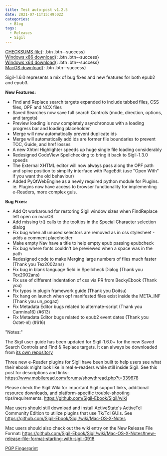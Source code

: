 ```yaml
---
title: Test auto-post v1.2.5
date: 2021-07-11T15:49:02Z
categories:
  - Blog
tags:
  - Releases
  - Sigil
---
```


[CHECKSUMS file](https://github.com/dougmassay/test-gh-actions/releases/download/1.2.6/Sigil-1.6.0-CHECKSUMS.sha256.txt){: .btn .btn--success}<br/>
[Windows x86 download](https://github.com/dougmassay/test-gh-actions/releases/download/1.2.6/Sigil-1.6.0-Windows-Setup.exe){: .btn .btn--success}<br/>
[Windows x64 download](https://github.com/dougmassay/test-gh-actions/releases/download/1.2.6/Sigil-1.6.0-Windows-x64-Setup.exe){: .btn .btn--success}<br/>
[MacOS download](https://github.com/dougmassay/test-gh-actions/releases/download/1.2.6/Sigil.app-1.6.0-Mac.txz){: .btn .btn--success}

Sigil-1.6.0 represents a mix of bug fixes and new features for both epub2 and epub3.

**New Features:**
* Find and Replace search targets expanded to include tabbed files, CSS files, OPF and NCX files
* Saved Searches now save full search Controls (mode, direction, options, and targets)
* Preview loading is now completely asynchronous with a loading progress bar and loading placeholder
* Merge will now automatically prevent duplicate ids
* Merge will automatically add ids are former file boundaries to prevent TOC, Guide, and href losses
* A new Xhtml Highlighter speeds up huge single file loading considerably
* Redesigned CodeView Spellchecking to bring it back to Sigil-1.3.0 speeds
* The External XHTML editor will now always pass along the OPF path and spine position 
       to simplify interface with PageEdit (use "Open With" if you want the old behaviour)
* Added PyQtWebEngine as a newly required python module for Plugins. 
       ie. Plugins now have access to browser functionality for implementing e-Readers, more complex guis.

**Bug Fixes:**
* Add Qt workaround for restoring Sigil window sizes when FindReplace left open on macOS
* Add missing tr() calls to the tooltips in the Special Character selection dialog
* Fix bug when all unused selectors are removed as in css stylesheet - adds a comment placeholder
* Make empty Nav have a title to help empty epub passing epubcheck
* Fix bug where fonts couldn't be previewed when a space was in the path
* Redesigned code to make Merging large numbers of files much faster (Thank you Tex2002ans)
* Fix bug in blank language field in Spellcheck Dialog (Thank you Tex2002ans)
* Fix use of different indentation of css via PR from BeckyEbook (Thank you)
* Fix typos in plugin framework guide (Thank you Doitsu)
* Fix hang on launch when opf manifested files exist inside the META_INF (Thank you un_pogaz)
* Fix Metadata Editor bugs related to alternate-script (Thank you Carmina16) (#613)
* Fix Metadata Editor bugs related to epub2 event dates (Thank you Octet-nl) (#616)


"Notes:"

The Sigil user guide has been updated for Sigil-1.6.0+ for the new Saved Search Controls and Find & Replace targets.  It can always be 
downloaded from [its own repository](https://github.com/Sigil-Ebook/sigil-user-guide/releases/latest)

Three new e-Reader plugins for Sigil have been built to help users see what their ebook might look like in real e-readers while still inside Sigil.  See this post for descriptions and links: <https://www.mobileread.com/forums/showthread.php?t=339678>

Please check the  Sigil Wiki for important Sigil support links, additional resource downloads, and platform-specific trouble-shooting tips/requirements. <https://github.com/Sigil-Ebook/Sigil/wiki>

Mac users should still download and install ActiveState's ActiveTcl Community Edition to utilize plugins that use Tk/Tcl GUIs. See <https://github.com/Sigil-Ebook/Sigil/wiki/Mac-OS-X-Notes>

Mac users should also check out the wiki entry on the New Release File Format:
<https://github.com/Sigil-Ebook/Sigil/wiki/Mac-OS-X-Notes#new-release-file-format-starting-with-sigil-0918>

[PGP Fingerprint](https://github.com/Sigil-Ebook/Sigil/wiki/Important-Links#signed-source-archives-and-git-tags)

